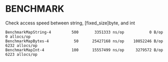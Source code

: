 # BENCHMARK

Check access speed between string, [fixed_size]byte, and int

```
BenchmarkMapString-4         500       3351333 ns/op           0 B/op          0 allocs/op
BenchmarkMapBytes-4           50      25427168 ns/op    10852246 B/op       6232 allocs/op
BenchmarkMapInt-4            100      15557499 ns/op     3279572 B/op       6223 allocs/op
```